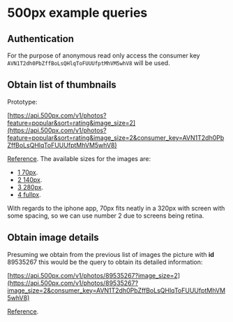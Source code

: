 500px example queries
=====================

Authentication
--------------

For the purpose of anonymous read only access the consumer key
``AVN1T2dh0PbZffBoLsQHlqToFUUUfptMhVM5whV8`` will be used.

Obtain list of thumbnails
-------------------------

Prototype:

[https://api.500px.com/v1/photos?feature=popular&sort=rating&image_size=2](https://api.500px.com/v1/photos?feature=popular&sort=rating&image_size=2&consumer_key=AVN1T2dh0PbZffBoLsQHlqToFUUUfptMhVM5whV8)

[Reference](https://github.com/500px/api-documentation/blob/master/endpoints/photo/GET_photos.md).
The available sizes for the images are:

* [1 70px](https://gp1.wac.edgecastcdn.net/806614/photos/photos.500px.net/89305411/e12531201093b619692261025a5ad69f6a8b1934/1.jpg?v=6).
* [2 140px](https://gp1.wac.edgecastcdn.net/806614/photos/photos.500px.net/89305411/e12531201093b619692261025a5ad69f6a8b1934/2.jpg?v=6).
* [3 280px](https://gp1.wac.edgecastcdn.net/806614/photos/photos.500px.net/89305411/e12531201093b619692261025a5ad69f6a8b1934/3.jpg?v=6).
* [4 fullpx](https://gp1.wac.edgecastcdn.net/806614/photos/photos.500px.net/89305411/e12531201093b619692261025a5ad69f6a8b1934/4.jpg?v=6).

With regards to the iphone app, 70px fits neatly in a 320px with screen with
some spacing, so we can use number 2 due to screens being retina.

Obtain image details
--------------------

Presuming we obtain from the previous list of images the picture with **id**
89535267 this would be the query to obtain its detailed information:

[https://api.500px.com/v1/photos/89535267?image_size=2](https://api.500px.com/v1/photos/89535267?image_size=2&consumer_key=AVN1T2dh0PbZffBoLsQHlqToFUUUfptMhVM5whV8)

[Reference](https://github.com/500px/api-documentation/blob/master/endpoints/photo/GET_photos_id.md).


